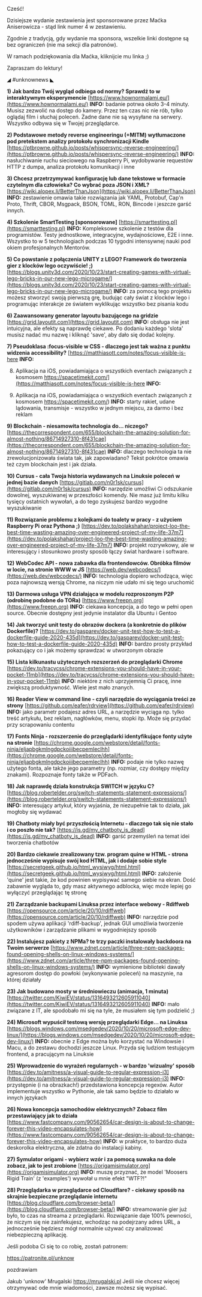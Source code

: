 Cześć!

Dzisiejsze wydanie zestawienia jest sponsorowane przez Maćka Aniserowicza - stąd link numer 4 w zestawieniu.

Zgodnie z tradycją, gdy wydanie ma sponsora, wszelkie linki dostępne są bez ograniczeń (nie ma sekcji dla patronów).

W ramach podziękowania dla Maćka, kliknijcie mu linka ;)

 

Zapraszam do lektury!

 

◢ #unknownews ◣


**1) Jak bardzo Twój wygląd odbiega od normy? Sprawdź to w interaktywnym eksperymencie**
[https://www.hownormalami.eu/](https://www.hownormalami.eu/)
**INFO:** badanie potrwa około 3-4 minuty. Musisz zezwolić na dostęp do kamery. Przez ten czas nic nie rób, tylko oglądaj film i słuchaj poleceń. Żadne dane nie są wysyłane na serwery. Wszystko odbywa się w Twojej przeglądarce.


**2) Podstawowe metody reverse engineeringu (+MITM) wytłumaczone pod pretekstem analizy protokołu synchronizacji Kindle**
[https://ptbrowne.github.io/posts/whispersync-reverse-engineering/](https://ptbrowne.github.io/posts/whispersync-reverse-engineering/)
**INFO:** nasłuchiwanie ruchu sieciowego na Raspberry Pi, wydobywanie requestów HTTP z dumpa, analiza protokołu komunikacji i inne


**3) Chcesz przetrzymywać konfigurację lub dane tekstowe w formacie czytelnym dla człowieka? Co wybrać poza JSON i XML?**
[https://wiki.alopex.li/BetterThanJson](https://wiki.alopex.li/BetterThanJson)
**INFO:** zestawienie omawia takie rozwiązania jak YAML, Protobuf, Cap'n Proto, Thrift, CBOR, Msgpack, BSON, TOML, RON, Bincode i jeszcze garść innych.


**4) Szkolenie SmartTesting [sponsorowane]**
[https://smarttesting.pl](https://smarttesting.pl)
**INFO:** Kompleksowe szkolenie z testów dla programistów. Testy jednostkowe, integracyjne, wydajnościowe, E2E i inne. Wszystko to w 5 technologiach podczas 10 tygodni intensywnej nauki pod okiem profesjonalnych Mentorów.


**5) Co powstanie z połączenia UNITY z LEGO? Framework do tworzenia gier z klocków lego oczywiście! ;)**
[https://blogs.unity3d.com/2020/10/23/start-creating-games-with-virtual-lego-bricks-in-our-new-lego-microgame/](https://blogs.unity3d.com/2020/10/23/start-creating-games-with-virtual-lego-bricks-in-our-new-lego-microgame/)
**INFO:** za pomocą tego projektu możesz stworzyć swoją pierwszą grę, budując cały świat z klocków lego i programując interakcje ze światem wyklikując wszystko bez pisania kodu


**6) Zaawansowany generator layoutu bazującego na gridzie**
[https://grid.layoutit.com](https://grid.layoutit.com)
**INFO:** obsługa nie jest intuicyjna, ale efekty są naprawdę ciekawe. Po dodaniu każdego 'slota' musisz nadać mu nazwę i kliknąć 'save', aby dało się dodać kolejny.


**7) Pseudoklasa :focus-visible w CSS - dlaczego jest tak ważna z punktu widzenia accessibility?**
[https://matthiasott.com/notes/focus-visible-is-here
**INFO:**

8) Aplikacja na iOS, powiadamiająca o wszystkich eventach związanych z kosmosem
https://spacetimekit.com/](https://matthiasott.com/notes/focus-visible-is-here
**INFO:**

8) Aplikacja na iOS, powiadamiająca o wszystkich eventach związanych z kosmosem
https://spacetimekit.com/)
**INFO:** starty rakiet, udane lądowania, transmisje - wszystko w jednym miejscu, za darmo i bez reklam


**9) Blockchain - niesamowita technologia do... niczego?**
[https://thecorrespondent.com/655/blockchain-the-amazing-solution-for-almost-nothing/86714927310-8f431cae](https://thecorrespondent.com/655/blockchain-the-amazing-solution-for-almost-nothing/86714927310-8f431cae)
**INFO:** dlaczego technologia ta nie zrewolucjonizowała świata tak, jak zapowiadano? Tekst pokrótce omawia też czym blockchain jest i jak działa.


**10) Cursus - cała Twoja historia wydawanych na Linuksie poleceń w jednej bazie danych**
[https://gitlab.com/n0r1sk/cursus](https://gitlab.com/n0r1sk/cursus)
**INFO:** narzędzie umożliwi Ci odszukanie dowolnej, wyszukiwanej w przeszłości komendy. Nie masz już limitu kilku tysięcy ostatnich wywołań, a do tego zyskujesz bardzo wygodne wyszukiwanie


**11) Rozwiązanie problemu z kolejkami do toalety w pracy - z użyciem Raspberry Pi oraz Pythona ;)**
[https://dev.to/polakshahar/project-loo-the-best-time-wasting-amazing-over-engineered-project-of-my-life-37m7](https://dev.to/polakshahar/project-loo-the-best-time-wasting-amazing-over-engineered-project-of-my-life-37m7)
**INFO:** projekt rozrywkowy, ale w interesujący i stosunkowo prosty sposób łączy świat hardware i software.


**12) WebCodec API - nowa zabawka dla frontendowców. Obróbka filmów w locie, na stronie WWW w JS**
[https://web.dev/webcodecs/](https://web.dev/webcodecs/)
**INFO:** technologia dopiero wchodząca, więc poza najnowszą wersją Chrome, na niczym nie udało mi się tego uruchomić


**13) Darmowa usługa VPN działająca w modelu rozproszonym P2P (odrobinę podobne do TORa)**
[https://www.freepn.org](https://www.freepn.org)
**INFO:** ciekawa koncepcja, a do tego w pełni open source. Obecnie dostępny jest jedynie instalator dla Ubuntu i Gentoo


**14) Jak tworzyć unit testy do obrazów dockera (a konkretnie do plików Dockerfile)?**
[https://dev.to/gasparev/docker-unit-test-how-to-test-a-dockerfile-guide-2020-435d](https://dev.to/gasparev/docker-unit-test-how-to-test-a-dockerfile-guide-2020-435d)
**INFO:** bardzo prosty przykład pokazujący co i jak możemy sprawdzać w utworzonym obrazie


**15) Lista kilkunastu użytecznych rozszerzeń do przeglądarki Chrome**
[https://dev.to/tracycss/chrome-extensions-you-should-have-in-your-pocket-11mb](https://dev.to/tracycss/chrome-extensions-you-should-have-in-your-pocket-11mb)
**INFO:** niektóre z nich uprzyjemnią Ci pracę, inne zwiększą produktywność. Wiele jest mało znanych.


**16) Reader View w command line - czyli narzędzie do wyciągania treści ze strony**
[https://github.com/eafer/rdrview](https://github.com/eafer/rdrview)
**INFO:** jako parametr podajesz adres URL, a narzędzie wyciąga np. tylko treść artykułu, bez reklam, nagłówków, menu, stopki itp. Może się przydać przy scrapowaniu contentu


**17) Fonts Ninja - rozszerzenie do przeglądarki identyfikujące fonty użyte na stronie**
[https://chrome.google.com/webstore/detail/fonts-ninja/eljapbgkmlngdpckoiiibecpemleclhh](https://chrome.google.com/webstore/detail/fonts-ninja/eljapbgkmlngdpckoiiibecpemleclhh)
**INFO:** podaje nie tylko nazwę użytego fonta, ale także jego parametry (np. rozmiar, czy dostępy między znakami). Rozpoznaje fonty także w PDFach.


**18) Jak naprawdę działa konstrukcja SWITCH w języku C?**
[https://blog.robertelder.org/switch-statements-statement-expressions/](https://blog.robertelder.org/switch-statements-statement-expressions/)
**INFO:** interesujący artykuł, który wyjaśnia, że niezupełnie tak to działa, jak mogłoby się wydawać


**19) Chatboty miały być przyszłością Internetu - dlaczego tak się nie stało i co poszło nie tak?**
[https://is.gd/my_chatboty_is_dead](https://is.gd/my_chatboty_is_dead)
**INFO:** garść przemyśleń na temat idei tworzenia chatbotów


**20) Bardzo ciekawie zrealizowany tzw. program quine w HTML - strona jednocześnie wypisuje swój kod HTML, jak i dodaje sobie style**
[https://secretgeek.github.io/html_wysiwyg/html.html](https://secretgeek.github.io/html_wysiwyg/html.html)
**INFO:** założenie 'quine' jest takie, że kod powinien wypisywać samego siebie na ekran. Dość zabawnie wygląda to, gdy masz aktywnego adblocka, więc może lepiej go wyłączyć przeglądając tę stronę


**21) Zarządzanie backupami Linuksa przez interface webowy - Rdiffweb**
[https://opensource.com/article/20/10/rdiffweb](https://opensource.com/article/20/10/rdiffweb)
**INFO:** narzędzie pod spodem używa aplikacji 'rdiff-backup', jednak GUI umożliwia tworzenie użytkowników i zarządzanie plikami w wygodniejszy sposób


**22) Instalujesz pakiety z NPMa? te trzy paczki instalowały backdoora na Twoim serwerze**
[https://www.zdnet.com/article/three-npm-packages-found-opening-shells-on-linux-windows-systems/](https://www.zdnet.com/article/three-npm-packages-found-opening-shells-on-linux-windows-systems/)
**INFO:** wymienione biblioteki dawały agresorom dostęp do powłoki (wykonywanie poleceń) na maszynie, na której działały


**23) Jak budowano mosty w średniowieczu (animacja, 1 minuta)**
[https://twitter.com/KiwiEV/status/1316493212605911040](https://twitter.com/KiwiEV/status/1316493212605911040)
**INFO:** mało związane z IT, ale spodobało mi się na tyle, że musiałem się tym podzielić ;)


**24) Microsoft wypuścił testową wersję przeglądarki Edge... na Linuksa**
[https://blogs.windows.com/msedgedev/2020/10/20/microsoft-edge-dev-linux/](https://blogs.windows.com/msedgedev/2020/10/20/microsoft-edge-dev-linux/)
**INFO:** obecnie z Edge można było korzystać na Windowsie i Macu, a do zestawu dochodzi jeszcze Linux. Przyda się ludziom testującym frontend, a pracującym na Linuksie


**25) Wprowadzenie do wyrażeń regularnych - w bardzo 'wizualny' sposób**
[https://dev.to/amitness/a-visual-guide-to-regular-expression-i3](https://dev.to/amitness/a-visual-guide-to-regular-expression-i3)
**INFO:** przystępnie (i na obrazkach!) przedstawiona koncepcja regexów. Autor implementuje wszystko w Pythonie, ale tak samo będzie to działało w innych językach


**26) Nowa koncepcja samochodów elektrycznych? Zobacz film przestawiający jak to działa**
[https://www.fastcompany.com/90562654/car-design-is-about-to-change-forever-this-video-encapsulates-how](https://www.fastcompany.com/90562654/car-design-is-about-to-change-forever-this-video-encapsulates-how)
**INFO:** w praktyce, to bardzo duża deskorolka elektryczna, ale zdatna do instalacji kabiny.


**27) Symulator origami - wybierz wzór i za pomocą suwaka na dole zobacz, jak to jest zrobione**
[https://origamisimulator.org](https://origamisimulator.org)
**INFO:** muszę przyznać, że model 'Moosers Rigid Train' (z 'examples') wywołał u mnie efekt "WTF?!"


**28) Przeglądarka w przeglądarce od Cloudflare? - ciekawy sposób na skrajnie bezpieczne przeglądanie internetu**
[https://blog.cloudflare.com/browser-beta/](https://blog.cloudflare.com/browser-beta/)
**INFO:** streamowanie gier już było, to czas na streama z przeglądarki. Rozwiązanie daje 100% pewności, że niczym się nie zainfekujesz, wchodząc na podejrzany adres URL, a jednocześnie będziesz mógł normalnie używać czy analizować niebezpieczną aplikację.


 

Jeśli podoba Ci się to co robię, zostań patronem:

https://patronite.pl/unknow

 
pozdrawiam

Jakub 'unknow' Mrugalski
https://mrugalski.pl
Jeśli nie chcesz więcej otrzymywać ode mnie wiadomości, zawsze możesz się wypisać.